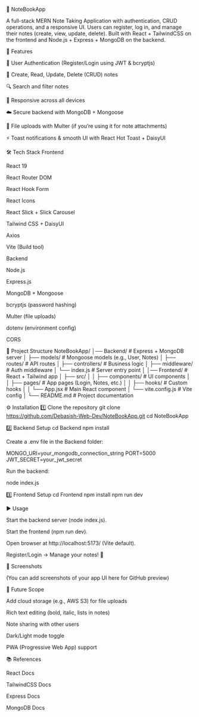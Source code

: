 📒 NoteBookApp

A full-stack MERN Note Taking Application with authentication, CRUD operations, and a responsive UI. Users can register, log in, and manage their notes (create, view, update, delete). Built with React + TailwindCSS on the frontend and Node.js + Express + MongoDB on the backend.

🚀 Features

🔐 User Authentication (Register/Login using JWT & bcryptjs)

📝 Create, Read, Update, Delete (CRUD) notes

🔍 Search and filter notes

📱 Responsive across all devices

☁️ Secure backend with MongoDB + Mongoose

📂 File uploads with Multer (if you’re using it for note attachments)

⚡ Toast notifications & smooth UI with React Hot Toast + DaisyUI

🛠️ Tech Stack
Frontend

React 19

React Router DOM

React Hook Form

React Icons

React Slick + Slick Carousel

Tailwind CSS + DaisyUI

Axios

Vite (Build tool)

Backend

Node.js

Express.js

MongoDB + Mongoose

bcryptjs (password hashing)

Multer (file uploads)

dotenv (environment config)

CORS

📂 Project Structure
NoteBookApp/
│── Backend/              # Express + MongoDB server
│   ├── models/           # Mongoose models (e.g., User, Notes)
│   ├── routes/           # API routes
│   ├── controllers/      # Business logic
│   ├── middleware/       # Auth middleware
│   └── index.js          # Server entry point
│
│── Frontend/             # React + Tailwind app
│   ├── src/
│   │   ├── components/   # UI components
│   │   ├── pages/        # App pages (Login, Notes, etc.)
│   │   ├── hooks/        # Custom hooks
│   │   └── App.jsx       # Main React component
│   └── vite.config.js    # Vite config
│
└── README.md             # Project documentation

⚙️ Installation
1️⃣ Clone the repository
git clone https://github.com/Debasish-Web-Dev/NoteBookApp.git
cd NoteBookApp

2️⃣ Backend Setup
cd Backend
npm install


Create a .env file in the Backend folder:

MONGO_URI=your_mongodb_connection_string
PORT=5000
JWT_SECRET=your_jwt_secret


Run the backend:

node index.js

3️⃣ Frontend Setup
cd Frontend
npm install
npm run dev

▶️ Usage

Start the backend server (node index.js).

Start the frontend (npm run dev).

Open browser at http://localhost:5173/ (Vite default).

Register/Login → Manage your notes! 🎉

📸 Screenshots

(You can add screenshots of your app UI here for GitHub preview)

🔮 Future Scope

Add cloud storage (e.g., AWS S3) for file uploads

Rich text editing (bold, italic, lists in notes)

Note sharing with other users

Dark/Light mode toggle

PWA (Progressive Web App) support

📚 References

React Docs

TailwindCSS Docs

Express Docs

MongoDB Docs
